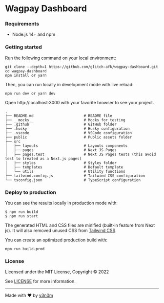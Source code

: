 # Wagpay Dashboard

### Requirements

- Node.js 14+ and npm

### Getting started

Run the following command on your local environment:

```shell
git clone --depth=1 https://github.com/glitch-afk/wagpay-dashboard.git 
cd wagpay-dashboard
npm install or yarn
```

Then, you can run locally in development mode with live reload:

```shell
npm run dev or yarn dev
```

Open http://localhost:3000 with your favorite browser to see your project.

```shell
.
├── README.md                       # README file
├── __mocks__                       # Mocks for testing
├── .github                         # GitHub folder
├── .husky                          # Husky configuration
├── .vscode                         # VSCode configuration
├── public                          # Public assets folder
├── src
│   ├── layouts                     # Layouts components
│   ├── pages                       # Next JS Pages
│   ├── pages.test                  # Next JS Pages tests (this avoid test to treated as a Next.js pages)
│   ├── styles                      # Styles folder
│   ├── templates                   # Default template
│   └── utils                       # Utility functions
├── tailwind.config.js              # Tailwind CSS configuration
└── tsconfig.json                   # TypeScript configuration
```

### Deploy to production

You can see the results locally in production mode with:

```shell
$ npm run build
$ npm run start
```

The generated HTML and CSS files are minified (built-in feature from Next js). It will also removed unused CSS from [Tailwind CSS](https://tailwindcss.com).

You can create an optimized production build with:

```shell
npm run build-prod
```


### License

Licensed under the MIT License, Copyright © 2022

See [LICENSE](LICENSE) for more information.

---

Made with ♥ by [v3n0m](https://twitter.com/v_3_n0m) 
